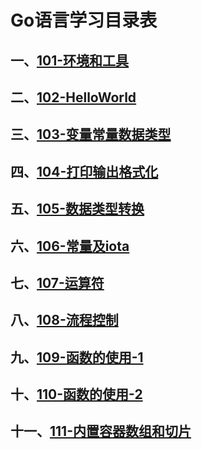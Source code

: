 # Go语言学习目录表

## 一、[101-环境和工具](101-环境和工具/Readme.md)

## 二、[102-HelloWorld](102-HelloWorld/Readme.md)

## 三、[103-变量常量数据类型](103-变量常量数据类型/Readme.md)

## 四、[104-打印输出格式化](104-打印输出格式化/Readme.md)

## 五、[105-数据类型转换](105-数据类型转换/Readme.md)

## 六、[106-常量及iota](106-常量及iota/Readme.md)

## 七、[107-运算符](107-运算符/Readme.md)

## 八、[108-流程控制](108-流程控制/Readme.md)

## 九、[109-函数的使用-1](109-函数的使用-1/Readme.md)

## 十、[110-函数的使用-2](110-函数的使用-2/Readme.md)

## 十一、[111-内置容器数组和切片](111-内置容器数组和切片/Readme.md)
